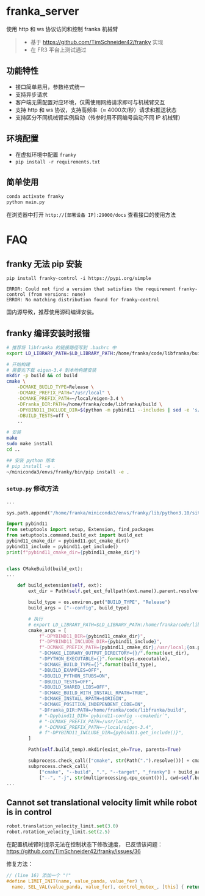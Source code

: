 # franka_server

使用 http 和 ws 协议访问和控制 franka 机械臂

> - 基于 https://github.com/TimSchneider42/franky 实现
> - 在 FR3 平台上测试通过

## 功能特性

- 接口简单易用，参数格式统一
- 支持异步请求
- 客户端无需配置对应环境，仅需使用网络请求即可与机械臂交互
- 支持 http 和 ws 协议，支持高频率（≈ 4000次/秒）请求和推送状态
- 支持区分不同机械臂实例启动（传参时用不同编号启动不同 IP 机械臂）

## 环境配置

- 在虚拟环境中配置 `franky`
- `pip install -r requirements.txt`

## 简单使用

```sh
conda activate franky
python main.py
```

在浏览器中打开 `http://[部署设备 IP]:29000/docs` 查看接口的使用方法

# FAQ

## franky 无法 pip 安装

```
pip install franky-control -i https://pypi.org/simple

ERROR: Could not find a version that satisfies the requirement franky-control (from versions: none)
ERROR: No matching distribution found for franky-control
```

国内源导致，推荐使用源码编译安装。

## franky 编译安装时报错

```sh
# 推荐将 libfranka 的链接路径写到 .bashrc 中
export LD_LIBRARY_PATH=$LD_LIBRARY_PATH:/home/franka/code/libfranka/build

# 开始构建
# 需要先下载 eigen-3.4 到本地构建安装
mkdir -p build && cd build
cmake \
    -DCMAKE_BUILD_TYPE=Release \
    -DCMAKE_PREFIX_PATH="/usr/local" \
    -DCMAKE_PREFIX_PATH=~/local/eigen-3.4 \
    -DFranka_DIR:PATH=/home/franka/code/libfranka/build \
    -DPYBIND11_INCLUDE_DIR=$(python -m pybind11 --includes | sed -e 's/-I//g') \
    -DBUILD_TESTS=off \
    ..

# 安装
make
sudo make install
cd ..

## 安装 python 版本
# pip install -e .
~/miniconda3/envs/franky/bin/pip install -e .
```

### `setup.py` 修改方法

```python
...

sys.path.append("/home/franka/miniconda3/envs/franky/lib/python3.10/site-packages")

import pybind11
from setuptools import setup, Extension, find_packages
from setuptools.command.build_ext import build_ext
pybind11_cmake_dir = pybind11.get_cmake_dir()
pybind11_include = pybind11.get_include()
print(f"pybind11_cmake_dir={pybind11_cmake_dir}")


class CMakeBuild(build_ext):
...

    def build_extension(self, ext):
        ext_dir = Path(self.get_ext_fullpath(ext.name)).parent.resolve()

        build_type = os.environ.get("BUILD_TYPE", "Release")
        build_args = ["--config", build_type]

        # 执行
        # export LD_LIBRARY_PATH=$LD_LIBRARY_PATH:/home/franka/code/libfranka/build
        cmake_args = [
            f"-DPYBIND11_DIR={pybind11_cmake_dir}",
            f"-DPYBIND11_INCLUDE_DIR={pybind11_include}",
            f"-DCMAKE_PREFIX_PATH={pybind11_cmake_dir};/usr/local;{os.path.expanduser('~/local/eigen-3.4')}",
            "-DCMAKE_LIBRARY_OUTPUT_DIRECTORY={}/".format(ext_dir),
            "-DPYTHON_EXECUTABLE={}".format(sys.executable),
            "-DCMAKE_BUILD_TYPE={}".format(build_type),
            "-DBUILD_EXAMPLES=OFF",
            "-DBUILD_PYTHON_STUBS=ON",
            "-DBUILD_TESTS=OFF",
            "-DBUILD_SHARED_LIBS=OFF",
            "-DCMAKE_BUILD_WITH_INSTALL_RPATH=TRUE",
            "-DCMAKE_INSTALL_RPATH=$ORIGIN",
            "-DCMAKE_POSITION_INDEPENDENT_CODE=ON",
            "-DFranka_DIR:PATH=/home/franka/code/libfranka/build",
            # "-Dpybind11_DIR=`pybind11-config --cmakedir`",
            # "-DCMAKE_PREFIX_PATH=/usr/local",
            # "-DCMAKE_PREFIX_PATH=~/local/eigen-3.4",
            # f"-DPYBIND11_INCLUDE_DIR={pybind11.get_include()}",
        ]

        Path(self.build_temp).mkdir(exist_ok=True, parents=True)

        subprocess.check_call(["cmake", str(Path(".").resolve())] + cmake_args, cwd=self.build_temp)
        subprocess.check_call(
            ["cmake", "--build", ".", "--target", "_franky"] + build_args + 
            ["--", "-j", str(multiprocessing.cpu_count())], cwd=self.build_temp)
...
```

## Cannot set translational velocity limit while robot is in control

```python
robot.translation_velocity_limit.set(3.0)
robot.rotation_velocity_limit.set(2.5)
```

在配置机械臂时提示无法在控制状态下修改速度，
已反馈该问题：https://github.com/TimSchneider42/franky/issues/36

修复方法：

```c
// (line 16) 添加一个 "!"
#define LIMIT_INIT(name, value_panda, value_fer) \
  name, SEL_VAL(value_panda, value_fer), control_mutex_, [this] { return !is_in_control_unsafe(); }
```
